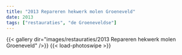 ```yaml
---
title: "2013 Repareren hekwerk molen Groeneveld"
date: 2013
tags: ["restauraties", "de Groeneveldse"]
---
```


{{< gallery dir="images/restauraties/2013 Repareren hekwerk molen Groeneveld" />}}
{{< load-photoswipe >}}